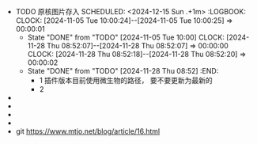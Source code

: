 - TODO 原核图片存入
  SCHEDULED: <2024-12-15 Sun .+1m>
  :LOGBOOK:
  CLOCK: [2024-11-05 Tue 10:00:24]--[2024-11-05 Tue 10:00:25] =>  00:00:01
  * State "DONE" from "TODO" [2024-11-05 Tue 10:00]
  CLOCK: [2024-11-28 Thu 08:52:07]--[2024-11-28 Thu 08:52:07] =>  00:00:00
  CLOCK: [2024-11-28 Thu 08:52:18]--[2024-11-28 Thu 08:52:20] =>  00:00:02
  * State "DONE" from "TODO" [2024-11-28 Thu 08:52]
  :END:
	- 1  插件版本目前使用微生物的路径， 要不要更新为最新的
	- 2
-
-
-
-
- git https://www.mtjo.net/blog/article/16.html